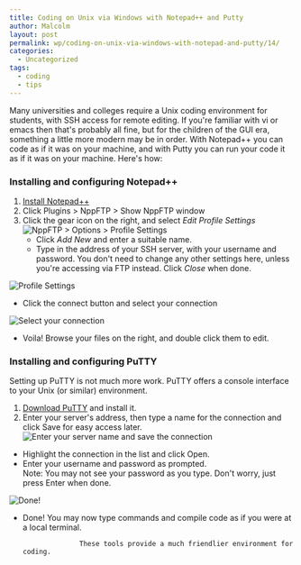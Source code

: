 ```yaml
---
title: Coding on Unix via Windows with Notepad++ and Putty
author: Malcolm
layout: post
permalink: wp/coding-on-unix-via-windows-with-notepad-and-putty/14/
categories:
  - Uncategorized
tags:
  - coding
  - tips
---
```

Many universities and colleges require a Unix coding environment for students, with SSH access for remote editing. If you're familiar with vi or emacs then that's probably all fine, but for the children of the GUI era, something a little more modern may be in order. With Notepad++ you can code as if it was on your machine, and with Putty you can run your code it as if it was on your machine. Here's how:

### Installing and configuring Notepad++

1. [Install Notepad++][1]
2. Click Plugins > NppFTP > Show NppFTP window
3. Click the gear icon on the right, and select *Edit Profile Settings* 
![NppFTP > Options > Profile Settings](nppftp.png)
   * Click *Add New* and enter a suitable name.
   * Type in the address of your SSH server, with your username and password. You don't need to change any other settings here, unless you're accessing via FTP instead. Click *Close* when done. 

![Profile Settings](npp_profile.png)

   * Click the connect button and select your connection 

![Select your connection](npp_connect.png)

   * Voila! Browse your files on the right, and double click them to edit.
            
### Installing and configuring PuTTY

Setting up PuTTY is not much more work. PuTTY offers a console interface to your Unix (or similar) environment.
            
1. [Download PuTTY][2] and install it.
2. Enter your server's address, then type a name for the connection and click Save for easy access later. 
![Enter your server name and save the connection](putty.png)

* Highlight the connection in the list and click Open.
* Enter your username and password as prompted.  
                    Note: You may not see your password as you type. Don't worry, just press Enter when done.
 
![Done!](putty_terminal.png)
* Done! You may now type commands and compile code as if you were at a local terminal.
                    
                    These tools provide a much friendlier environment for coding.

 [1]: http://notepad-plus-plus.org/download
 [2]: http://www.chiark.greenend.org.uk/~sgtatham/putty/download.html